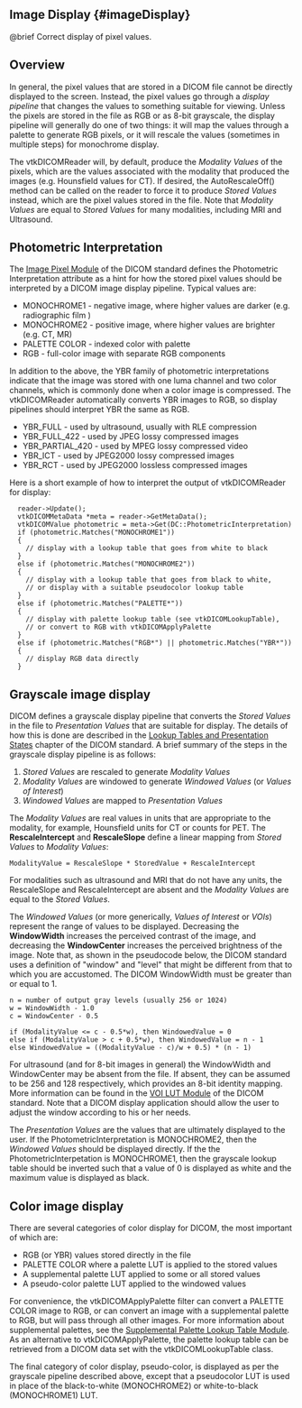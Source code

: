 ## Image Display {#imageDisplay}

@brief Correct display of pixel values.

## Overview

In general, the pixel values that are stored in a DICOM file cannot be
directly displayed to the screen.  Instead, the pixel values go through
a *display pipeline* that changes the values to something suitable for
viewing.  Unless the pixels are stored in the file as RGB or as 8-bit
grayscale, the display pipeline will generally do one of two things:
it will map the values through a palette to generate RGB pixels, or it
will rescale the values (sometimes in multiple steps) for monochrome display.

The vtkDICOMReader will, by default, produce the *Modality Values* of
the pixels, which are the values associated with the modality that
produced the images (e.g. Hounsfield values for CT).  If desired, the
AutoRescaleOff() method can be called on the reader to force it to
produce *Stored Values* instead, which are the pixel values stored
in the file.  Note that *Modality Values* are equal to *Stored Values*
for many modalities, including MRI and Ultrasound.

## Photometric Interpretation

The
[Image Pixel Module](http://dicom.nema.org/medical/dicom/current/output/chtml/part03/sect_C.7.6.3.html)
of the DICOM standard defines the Photometric Interpretation attribute
as a hint for how the stored pixel values should be interpreted by a
DICOM image display pipeline.  Typical values are:
* MONOCHROME1 - negative image, where higher values are darker (e.g. radiographic film )
* MONOCHROME2 - positive image, where higher values are brighter (e.g. CT, MR)
* PALETTE COLOR - indexed color with palette
* RGB - full-color image with separate RGB components

In addition to the above, the YBR family of photometric interpretations
indicate that the image was stored with one luma channel and two color
channels, which is commonly done when a color image is compressed.
The vtkDICOMReader automatically converts YBR images to RGB, so display
pipelines should interpret YBR the same as RGB.
* YBR_FULL - used by ultrasound, usually with RLE compression
* YBR_FULL_422 - used by JPEG lossy compressed images
* YBR_PARTIAL_420 - used by MPEG lossy compressed video
* YBR_ICT - used by JPEG2000 lossy compressed images
* YBR_RCT - used by JPEG2000 lossless compressed images

Here is a short example of how to interpret the output of
vtkDICOMReader for display:
~~~~~~~~{.cpp}
  reader->Update();
  vtkDICOMMetaData *meta = reader->GetMetaData();
  vtkDICOMValue photometric = meta->Get(DC::PhotometricInterpretation)
  if (photometric.Matches("MONOCHROME1"))
  {
    // display with a lookup table that goes from white to black
  }
  else if (photometric.Matches("MONOCHROME2"))
  {
    // display with a lookup table that goes from black to white,
    // or display with a suitable pseudocolor lookup table
  }
  else if (photometric.Matches("PALETTE*"))
  {
    // display with palette lookup table (see vtkDICOMLookupTable),
    // or convert to RGB with vtkDICOMApplyPalette
  }
  else if (photometric.Matches("RGB*") || photometric.Matches("YBR*"))
  {
    // display RGB data directly
  }
~~~~~~~~

## Grayscale image display

DICOM defines a grayscale display pipeline that converts the
*Stored Values* in the file to *Presentation Values* that are
suitable for display.  The details of how this is done are described
in the
[Lookup Tables and Presentation
States](http://dicom.nema.org/medical/dicom/current/output/chtml/part03/sect_C.11.html)
chapter of the DICOM standard.  A brief summary of the steps in the
grayscale display pipeline is as follows:

1. *Stored Values* are rescaled to generate *Modality Values*
2. *Modality Values* are windowed to generate *Windowed Values* (or *Values of Interest*)
3. *Windowed Values* are mapped to *Presentation Values*

The *Modality Values* are real values in units that are appropriate to
the modality, for example, Hounsfield units for CT or counts for PET.
The **RescaleIntercept** and **RescaleSlope** define a linear mapping
from *Stored Values* to *Modality Values*:

    ModalityValue = RescaleSlope * StoredValue + RescaleIntercept

For modalities such as ultrasound and MRI that do not have any units,
the RescaleSlope and RescaleIntercept are absent and the *Modality Values*
are equal to the *Stored Values*.

The *Windowed Values* (or more generically, *Values of Interest* or
*VOIs*) represent the range of values to be displayed.  Decreasing the
**WindowWidth** increases the perceived contrast of the image, and
decreasing the **WindowCenter** increases the perceived brightness of
the image.  Note that, as shown in the pseudocode below, the DICOM
standard uses a definition of "window" and "level" that might be
different from that to which you are accustomed.  The DICOM WindowWidth
must be greater than or equal to 1.

    n = number of output gray levels (usually 256 or 1024)
    w = WindowWidth - 1.0
    c = WindowCenter - 0.5

    if (ModalityValue <= c - 0.5*w), then WindowedValue = 0
    else if (ModalityValue > c + 0.5*w), then WindowedValue = n - 1
    else WindowedValue = ((ModalityValue - c)/w + 0.5) * (n - 1)

For ultrasound (and for 8-bit images in general) the WindowWidth and
WindowCenter may be absent from the file.  If absent, they can be
assumed to be 256 and 128 respectively, which provides an 8-bit identity
mapping.  More information can be found in the
[VOI LUT Module](http://dicom.nema.org/medical/dicom/current/output/chtml/part03/sect_C.11.2.html)
of the DICOM standard.  Note that a DICOM display application should
allow the user to adjust the window according to his or her needs.

The *Presentation Values* are the values that are ultimately displayed
to the user.  If the PhotometricInterpretation is MONOCHROME2, then the
*Windowed Values* should be displayed directly.  If the
the PhotometricInterpetation is MONOCHROME1, then the grayscale
lookup table should be inverted such that a value of 0 is displayed as
white and the maximum value is displayed as black.

## Color image display

There are several categories of color display for DICOM, the most important
of which are:
* RGB (or YBR) values stored directly in the file
* PALETTE COLOR where a palette LUT is applied to the stored values
* A supplemental palette LUT applied to some or all stored values
* A pseudo-color palette LUT applied to the windowed values

For convenience, the vtkDICOMApplyPalette filter can convert a PALETTE
COLOR image to RGB, or can convert an image with a supplemental palette
to RGB, but will pass through all other images.  For more information
about supplemental palettes, see the
[Supplemental Palette Lookup Table Module](http://dicom.nema.org/medical/dicom/current/output/chtml/part03/sect_C.7.6.19.html).
As an alternative to vtkDICOMApplyPalette, the palette lookup table can
be retrieved from a DICOM data set with the vtkDICOMLookupTable class.

The final category of color display, pseudo-color, is displayed as per
the grayscale pipeline described above, except that a pseudocolor LUT
is used in place of the black-to-white (MONOCHROME2) or
white-to-black (MONOCHROME1) LUT.
